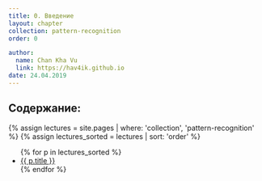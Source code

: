```yaml
---
title: 0. Введение
layout: chapter
collection: pattern-recognition
order: 0

author:
  name: Chan Kha Vu
  link: https://hav4ik.github.io
date: 24.04.2019
---
```


## Содержание:

{% assign lectures = site.pages | where: 'collection', 'pattern-recognition' %}
{% assign lectures_sorted = lectures | sort: 'order' %}

<ul>
{% for p in lectures_sorted %}
  <li><a href="{{ site.baseurl }}{{ p.url }}">{{ p.title }}</a></li>
{% endfor %}
</ul>



